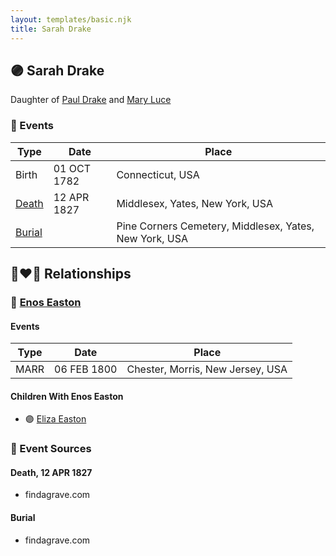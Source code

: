 ```yaml
---
layout: templates/basic.njk
title: Sarah Drake
---
```

## 🟣 Sarah Drake

Daughter of [Paul Drake](/people/3/33760536) and [Mary Luce](/people/1/14325605)

### 📆 Events

Type | Date | Place
------ | ------ | ------
Birth | 01 OCT 1782 | Connecticut, USA
[Death](#event-1) | 12 APR 1827 | Middlesex, Yates, New York, USA
[Burial](#event-2) |  | Pine Corners Cemetery, Middlesex, Yates, New York, USA

## 👩‍❤️‍👨 Relationships

### 🔵 [Enos Easton](/people/9/95960336)

#### Events

Type | Date | Place
------ | ------ | ------
MARR | 06 FEB 1800 | Chester, Morris, New Jersey, USA
#### Children With Enos Easton
* 🟣 [Eliza Easton](/people/2/29447626)
### 📰 Event Sources

#### <a id="event-1"></a> Death, 12 APR 1827
* findagrave.com

#### <a id="event-2"></a> Burial
* findagrave.com